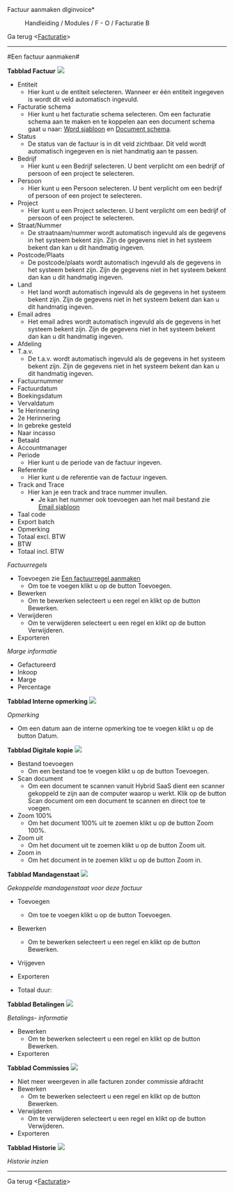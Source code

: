 <properties>
	<page>
		<title>Factuur aanmaken</title>
        <description>Factuur aanmaken</description>
        <context>dlginvoice*</context>
	</page>
	<menu>
		<position>Handleiding / Modules / F - O / Facturatie</position>
		<title>Factuur aanmaken</title>
		<sort>B</sort>
	</menu>
</properties>

Ga terug <[Facturatie](http://hybridsaas.support/pages/handleiding/modules/F-O/facturatie/facturatie)>

----------

#Een factuur aanmaken#

**Tabblad Factuur**
![](images/factuur-factuur.JPG)

- Entiteit
	- Hier kunt u de entiteit selecteren. Wanneer er één entiteit ingegeven is wordt dit veld automatisch ingevuld.
- Facturatie schema
	- Hier kunt u het facturatie schema selecteren. Om een facturatie schema aan te maken en te koppelen aan een document schema gaat u naar: [Word sjabloon](http://hybridsaas.support/pages/handleiding/extra/Sjabloon-word) en [Document schema]().
- Status
	- De status van de factuur is in dit veld zichtbaar. Dit veld wordt automatisch ingegeven en is niet handmatig aan te passen.
- Bedrijf
	- Hier kunt u een Bedrijf selecteren. U bent verplicht om een bedrijf of persoon of een project te selecteren.
- Persoon
	- Hier kunt u een Persoon selecteren. U bent verplicht om een bedrijf of persoon of een project te selecteren.
- Project
	- Hier kunt u een Project selecteren. U bent verplicht om een bedrijf of persoon of een project te selecteren.
- Straat/Nummer
	- De straatnaam/nummer wordt automatisch ingevuld als de gegevens in het systeem bekent zijn. Zijn de gegevens niet in het systeem bekent dan kan u dit handmatig ingeven.
- Postcode/Plaats
	- De postcode/plaats wordt automatisch ingevuld als de gegevens in het systeem bekent zijn. Zijn de gegevens niet in het systeem bekent dan kan u dit handmatig ingeven.
- Land
	- Het land wordt automatisch ingevuld als de gegevens in het systeem bekent zijn. Zijn de gegevens niet in het systeem bekent dan kan u dit handmatig ingeven.
- Email adres
	- Het email adres wordt automatisch ingevuld als de gegevens in het systeem bekent zijn. Zijn de gegevens niet in het systeem bekent dan kan u dit handmatig ingeven.
- Afdeling
- T.a.v.
	- De t.a.v. wordt automatisch ingevuld als de gegevens in het systeem bekent zijn. Zijn de gegevens niet in het systeem bekent dan kan u dit handmatig ingeven.
- Factuurnummer
- Factuurdatum
- Boekingsdatum
- Vervaldatum
- 1e Herinnering
- 2e Herinnering
- In gebreke gesteld
- Naar incasso
- Betaald
- Accountmanager
- Periode
	- Hier kunt u de periode van de factuur ingeven.
- Referentie
	- Hier kunt u de referentie van de factuur ingeven.
- Track and Trace
	- Hier kan je een track and trace nummer invullen.
		- Je kan het nummer ook toevoegen aan het mail bestand zie [Email sjabloon](http://hybridsaas.support/pages/handleiding/extra/Sjabloon-email)
- Taal code
- Export batch
- Opmerking
- Totaal excl. BTW
- BTW
- Totaal incl. BTW

*Factuurregels*

- Toevoegen zie [Een factuurregel aanmaken]()
	- Om toe te voegen klikt u op de button Toevoegen.
- Bewerken
	- Om te bewerken selecteert u een regel en klikt op de button Bewerken.
- Verwijderen
	- Om te verwijderen selecteert u een regel en klikt op de button Verwijderen.
- Exporteren

*Marge informatie*

- Gefactureerd
- Inkoop
- Marge
- Percentage


**Tabblad Interne opmerking**
![](images/factuur-interneopmerking.JPG)

*Opmerking*

- Om een datum aan de interne opmerking toe te voegen klikt u op de button Datum.

**Tabblad Digitale kopie**
![](images/factuur-digitalekopie.JPG)

- Bestand toevoegen
	- Om een bestand toe te voegen klikt u op de button Toevoegen.
- Scan document
	- Om een document te scannen vanuit Hybrid SaaS dient een scanner gekoppeld te zijn aan de computer waarop u werkt. Klik op de button Scan document om een document te scannen en direct toe te voegen.
- Zoom 100%
	- Om het document 100% uit te zoemen klikt u op de button Zoom 100%.
- Zoom uit
	- Om het document uit te zoemen klikt u op de button Zoom uit.
- Zoom in
	- Om het document in te zoemen klikt u op de button Zoom in.


**Tabblad Mandagenstaat**
![](images/factuur-mandagenstaat.JPG)

*Gekoppelde mandagenstaat voor deze factuur*

- Toevoegen
	- Om toe te voegen klikt u op de button Toevoegen.
- Bewerken
	- Om te bewerken selecteert u een regel en klikt op de button Bewerken.
- Vrijgeven
- Exporteren


- Totaal duur:

**Tabblad Betalingen**
![](images/factuur-betalingen.JPG)

*Betalings- informatie*

- Bewerken
	- Om te bewerken selecteert u een regel en klikt op de button Bewerken.
- Exporteren


**Tabblad Commissies**
![](images/factuur-commissies.JPG)

- Niet meer weergeven in alle facturen zonder commissie afdracht
- Bewerken
	- Om te bewerken selecteert u een regel en klikt op de button Bewerken.
- Verwijderen
	- Om te verwijderen selecteert u een regel en klikt op de button Verwijderen.
- Exporteren

**Tabblad Historie**
![](images/factuur-historie.JPG)

*Historie inzien*


----------

Ga terug <[Facturatie](http://hybridsaas.support/pages/handleiding/modules/F-O/facturatie/facturatie)>
